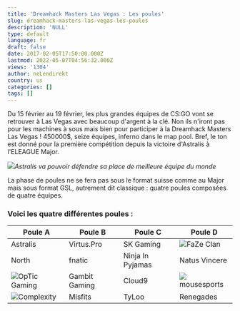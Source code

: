 ```yaml
---
title: 'Dreamhack Masters Las Vegas : Les poules'
slug: dreamhack-masters-las-vegas-les-poules
description: 'NULL'
type: default
language: fr
draft: false
date: 2017-02-05T17:50:00.000Z
lastmod: 2022-05-07T04:56:32.000Z
views: '1304'
author: neLendirekt
country: us
categories: []
tags: []
---
```

Du 15 février au 19 février, les plus grandes équipes de CS:GO vont se retrouver à Las Vegas avec beaucoup d'argent à la clé. Non ils n'iront pas pour les machines à sous mais bien pour participer à la Dreamhack Masters Las Vegas ! 450000$, seize équipes, inferno dans le map pool. Bref, le ton est donné pour la première compétition depuis la victoire d'Astralis à l'ELEAGUE Major.

![](/storage/images/589762128d9b0_astralis-majorjpg.jpg)_Astralis va pouvoir défendre sa place de meilleure équipe du monde_

La phase de poules ne se fera pas sous le format suisse comme au Major mais sous format GSL, autrement dit classique : quatre poules composées de quatre équipes. 

### Voici les quatre différentes poules :

| Poule A                                                            | Poule B       | Poule C          | Poule D                                                               |
| ------------------------------------------------------------------ | ------------- | ---------------- | --------------------------------------------------------------------- |
| Astralis                                                           | Virtus.Pro    | SK Gaming        | ![](/storage/countries/flag/europe_flag_580d21b984714.gif)FaZe Clan   |
| North                                                              | fnatic        | Ninja In Pyjamas | Natus Vincere                                                         |
| ![](/storage/countries/flag/na_flag_58176583b5a4d.png)OpTic Gaming | Gambit Gaming | Cloud9           | ![](/storage/countries/flag/europe_flag_580d21b984714.gif)mousesports |
| ![](/storage/countries/flag/na_flag_58176583b5a4d.png)Complexity   | Misfits       | TyLoo            | Renegades                                                             |
